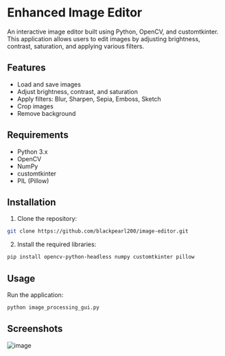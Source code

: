 # Enhanced Image Editor

An interactive image editor built using Python, OpenCV, and customtkinter. This application allows users to edit images by adjusting brightness, contrast, saturation, and applying various filters.

## Features
- Load and save images
- Adjust brightness, contrast, and saturation
- Apply filters: Blur, Sharpen, Sepia, Emboss, Sketch
- Crop images
- Remove background

## Requirements
- Python 3.x
- OpenCV
- NumPy
- customtkinter
- PIL (Pillow)

## Installation
1. Clone the repository:
```sh
git clone https://github.com/blackpearl200/image-editor.git
```

2. Install the required libraries:
```sh
pip install opencv-python-headless numpy customtkinter pillow
```

## Usage
Run the application:
```sh
python image_processing_gui.py
```

## Screenshots
![image](https://github.com/user-attachments/assets/1f321d1b-75c0-4863-899c-eaee01b303ef)
